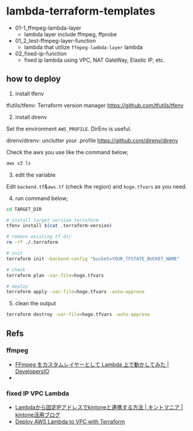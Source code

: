 # lambda-terraform-templates

- 01-1_ffmpeg-lambda-layer
    - lambda layer include ffmpeg, ffprobe
- 01_2_test-ffmpeg-layer-function
    - lambda that utilize `ffmpeg-lambda-layer` lambda
- 02_fixed-ip-function
    - fixed ip lambda using VPC, NAT GateWay, Elastic IP, etc.

## how to deploy

1. install tfenv

tfutils/tfenv: Terraform version manager
https://github.com/tfutils/tfenv

2. install direnv

Set the environment `AWS_PROFILE`.
DirEnv is useful.

direnv/direnv: unclutter your .profile
https://github.com/direnv/direnv

Check the aws you use like the command below;

```check_aws.sh
aws s3 ls
```

3. edit the variable

Edit `backend.tf`&`aws.tf` (check the region)  and `hoge.tfvars` as you need.

4. run command below;

```deploy.sh
cd TARGET_DIR

# install target version terraform
tfenv install $(cat .terraform-version)

# remove existing tf dir
rm -rf ./.terraform

# init
terraform init -backend-config "bucket=YOUR_TFSTATE_BUCKET_NAME"

# check
terraform plan -var-file=hoge.tfvars

# deploy
terraform apply -var-file=hoge.tfvars -auto-approve

```

5. clean the output

```destroy.sh
terraform destroy -var-file=hoge.tfvars -auto-approve

```


## Refs

### ffmpeg
- [FFmpeg をカスタムレイヤーとして Lambda 上で動かしてみた \| DevelopersIO](https://dev.classmethod.jp/articles/ffmpeg-lambda-layer/)
- 
### fixed IP VPC Lambda
- [Lambdaから固定IPアドレスでkintoneと連携する方法 \| キントマニア \| kintone活用ブログ](https://www.joyzo.co.jp/blog/2325)
- [Deploy AWS Lambda to VPC with Terraform](https://www.maxivanov.io/deploy-aws-lambda-to-vpc-with-terraform/)